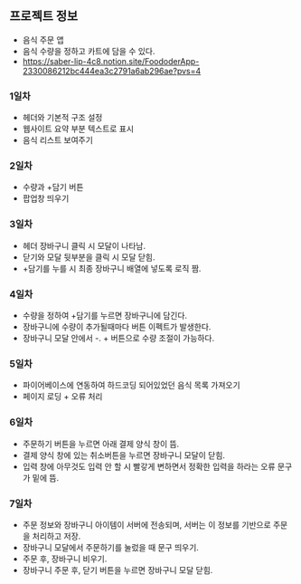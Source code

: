 ## 프로젝트 정보
- 음식 주문 앱
- 음식 수량을 정하고 카트에 담을 수 있다.
- https://saber-lip-4c8.notion.site/FoododerApp-2330086212bc444ea3c2791a6ab296ae?pvs=4

### 1일차
- 헤더와 기본적 구조 설정
- 웹사이트 요약 부분 텍스트로 표시
- 음식 리스트 보여주기

### 2일차
- 수량과 +담기 버튼
- 팝업창 띄우기

### 3일차
- 헤더 장바구니 클릭 시 모달이 나타남.
- 닫기와 모달 뒷부분을 클릭 시 모달 닫힘.
- +담기를 누를 시 최종 장바구니 배열에 넣도록 로직 짬.

### 4일차
- 수량을 정하여 +담기를 누르면 장바구니에 담긴다.
- 장바구니에 수량이 추가될때마다 버튼 이펙트가 발생한다.
- 장바구니 모달 안에서 -. + 버튼으로 수량 조절이 가능하다.

### 5일차
- 파이어베이스에 연동하여 하드코딩 되어있었던 음식 목록 가져오기
- 페이지 로딩 + 오류 처리

### 6일차
- 주문하기 버튼을 누르면 아래 결제 양식 창이 뜸.
- 결제 양식 창에 있는 취소버튼을 누르면 장바구니 모달이 닫힘.
- 입력 창에 아무것도 입력 안 할 시 빨갛게 변하면서 정확한 입력을 하라는 오류 문구가 밑에 뜸.

### 7일차
- 주문 정보와 장바구니 아이템이 서버에 전송되며, 서버는 이 정보를 기반으로 주문을 처리하고 저장.
- 장바구니 모달에서 주문하기를 눌렀을 때 문구 띄우기.
- 주문 후, 장바구니 비우기.
- 장바구니 주문 후, 닫기 버튼을 누르면 장바구니 모달 닫힘.